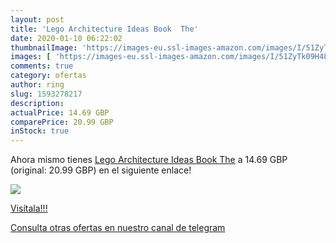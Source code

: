 ```yaml
---
layout: post
title: 'Lego Architecture Ideas Book  The'
date: 2020-01-10 06:22:02
thumbnailImage: 'https://images-eu.ssl-images-amazon.com/images/I/51ZyTk09H4L._SL200_.jpg'
images: [ 'https://images-eu.ssl-images-amazon.com/images/I/51ZyTk09H4L._SL200_.jpg' ]
comments: true
category: ofertas
author: ring
slug: 1593278217
description:
actualPrice: 14.69 GBP
comparePrice: 20.99 GBP
inStock: true
---
```


Ahora mismo tienes [Lego Architecture Ideas Book  The](https://www.amazon.com/dp/1593278217/?tag=redken08-20) a 14.69 GBP (original: 20.99 GBP) en el siguiente enlace!

[![](https://images-eu.ssl-images-amazon.com/images/I/51ZyTk09H4L._SL200_.jpg)](https://www.amazon.com/dp/1593278217/?tag=redken08-20)

[Visítala!!!](https://www.amazon.com/dp/1593278217/?tag=redken08-20)

[Consulta otras ofertas en nuestro canal de telegram](https://t.me/s/ofertas25)

